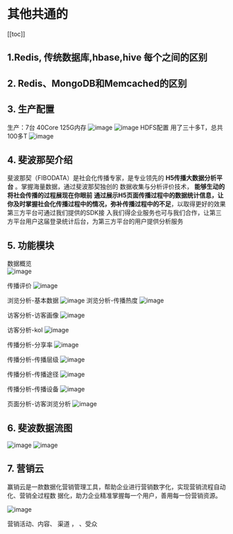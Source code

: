 # 其他共通的

[[toc]]

## 1.Redis, 传统数据库,hbase,hive  每个之间的区别

## 2. Redis、MongoDB和Memcached的区别

## 3. 生产配置

生产：7台 40Core  125G内存
![image](http://static.lovedata.net/jpg/2018/6/19/9af8e559f85674de59abdb85dc603a11.jpg-wm)
![image](http://static.lovedata.net/jpg/2018/6/19/b04a76d07a4a1dfaa6b52f2ff47ef2a3.jpg-wm)
HDFS配置  用了三十多T，总共100多T
![image](http://static.lovedata.net/jpg/2018/6/19/fb4ff0877db450291d8dd29c533e6d3e.jpg-wm)

## 4. 斐波那契介绍

斐波那契（FIBODATA）是社会化传播专家，是专业领先的 **H5传播大数据分析平台** 。掌握海量数据，通过斐波那契独创的 数据收集与分析评价技术， **能够生动的将社会传播的过程展现在你眼前**  **通过展示H5页面传播过程中的数据统计信息，让 你及时掌握社会化传播过程中的情况，弥补传播过程中的不足**，以取得更好的效果第三方平台可通过我们提供的SDK接 入我们得企业服务也可与我们合作，让第三方平台用户这届登录统计后台，为第三方平台的用户提供分析服务

## 5. 功能模块

数据概览  
![image](http://static.lovedata.net/jpg/2018/6/19/8bd75956119e675ff0914f7af1e977cb.jpg-wm)

传播评价
![image](http://static.lovedata.net/jpg/2018/6/19/039f30a1c630ec622ec744f6d1e031fb.jpg-wm)

浏览分析-基本数据
![image](http://static.lovedata.net/jpg/2018/6/19/e9075eb95f4e3c6bd1cf533b761c6ade.jpg-wm)
浏览分析-传播热度
![image](http://static.lovedata.net/jpg/2018/6/19/4f668ffda4e06274637141140acd546b.jpg-wm)

访客分析-访客画像
![image](http://static.lovedata.net/jpg/2018/6/19/432fc1fe5c2f8724dc98673eeb7c66fa.jpg-wm)

访客分析-kol
![image](http://static.lovedata.net/jpg/2018/6/19/dccac21c054cda1da6581b8c0459b78c.jpg-wm)

传播分析-分享率
![image](http://static.lovedata.net/jpg/2018/6/19/0be377437c8131c675d8065d5adb4fcd.jpg-wm)

传播分析-传播层级
![image](http://static.lovedata.net/jpg/2018/6/19/74f1d0d0499d563b3d0b0feb57b873d6.jpg-wm)

传播分析-传播途径
![image](http://static.lovedata.net/jpg/2018/6/19/1ae1c6562b51678bcaace28e4a7c4a66.jpg-wm)

传播分析-传播设备
![image](http://static.lovedata.net/jpg/2018/6/19/d2e5f9e05e6563c732fee47135956414.jpg-wm)


页面分析-访客浏览分析
![image](http://static.lovedata.net/jpg/2018/6/19/2d35f7a59da1c39f4cbee05e95e1c24e.jpg-wm)

## 6. 斐波数据流图

![image](http://static.lovedata.net/jpg/2018/6/19/0b4db3ab82c19c5daeceecfb5b9f4aa1.jpg-wm)
![image](http://static.lovedata.net/jpg/2018/6/19/9f24a9c1bf3b94bbff69f7d240ce6564.jpg-wm)

## 7. 营销云

赢销云是一款数据化营销管理工具，帮助企业进行营销数字化，实现营销流程自动化、营销全过程数
据化，助力企业精准掌握每一个用户，善用每一份营销资源。

![image](http://static.lovedata.net/jpg/2018/6/20/66636b505fa3a677c3dc213a0aac15c7.jpg-wm)

营销活动、内容、  渠道 ， 、受众

